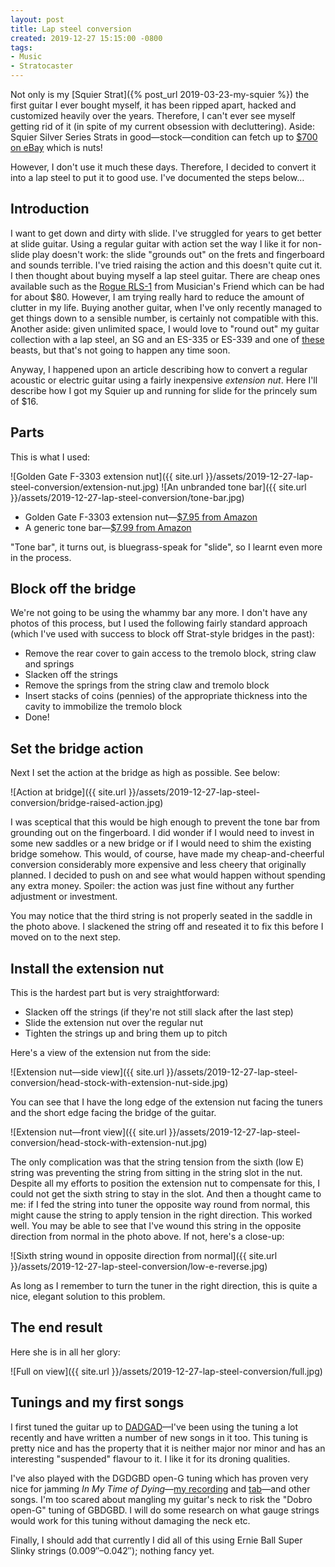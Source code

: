```yaml
---
layout: post
title: Lap steel conversion
created: 2019-12-27 15:15:00 -0800
tags:
- Music
- Stratocaster
---
```

Not only is my [Squier Strat]({% post_url 2019-03-23-my-squier %}) the first guitar I ever bought myself, it has been ripped apart, hacked and customized heavily over the years. Therefore, I can't ever see myself getting rid of it (in spite of my current obsession with decluttering). Aside: Squier Silver Series Strats in good&mdash;stock&mdash;condition can fetch up to [$700 on eBay][squier-ebay] which is nuts!

However, I don't use it much these days. Therefore, I decided to convert it into a lap steel to put it to good use. I've documented the steps below&hellip;

## Introduction

I want to get down and dirty with slide. I've struggled for years to get better at slide guitar. Using a regular guitar with action set the way I like it for non-slide play doesn't work: the slide "grounds out" on the frets and fingerboard and sounds terrible. I've tried raising the action and this doesn't quite cut it. I then thought about buying myself a lap steel guitar. There are cheap ones available such as the [Rogue RLS-1][rogue-rls-1] from Musician's Friend which can be had for about $80. However, I am trying really hard to reduce the amount of clutter in my life. Buying another guitar, when I've only recently managed to get things down to a sensible number, is certainly not compatible with this. Another aside: given unlimited space, I would love to "round out" my guitar collection with a lap steel, an SG and an ES-335 or ES-339 and one of [these][kingbolt-ra] beasts, but that's not going to happen any time soon.

Anyway, I happened upon an article describing how to convert a regular acoustic or electric guitar using a fairly inexpensive _extension nut_. Here I'll describe how I got my Squier up and running for slide for the princely sum of $16.

## Parts

This is what I used:

![Golden Gate F-3303 extension nut]({{ site.url }}/assets/2019-12-27-lap-steel-conversion/extension-nut.jpg)
![An unbranded tone bar]({{ site.url }}/assets/2019-12-27-lap-steel-conversion/tone-bar.jpg)

* Golden Gate F-3303 extension nut&mdash;[$7.95 from Amazon][amazon-extension-nut]
* A generic tone bar&mdash;[$7.99 from Amazon][amazon-tone-bar]

"Tone bar", it turns out, is bluegrass-speak for "slide", so I learnt even more in the process.

## Block off the bridge

We're not going to be using the whammy bar any more. I don't have any photos of this process, but I used the following fairly standard approach (which I've used with success to block off Strat-style bridges in the past):

* Remove the rear cover to gain access to the tremolo block, string claw and springs
* Slacken off the strings
* Remove the springs from the string claw and tremolo block
* Insert stacks of coins (pennies) of the appropriate thickness into the cavity to immobilize the tremolo block
* Done!

## Set the bridge action

Next I set the action at the bridge as high as possible. See below:

![Action at bridge]({{ site.url }}/assets/2019-12-27-lap-steel-conversion/bridge-raised-action.jpg)

I was sceptical that this would be high enough to prevent the tone bar from grounding out on the fingerboard. I did wonder if I would need to invest in some new saddles or a new bridge or if I would need to shim the existing bridge somehow. This would, of course, have made my cheap-and-cheerful conversion considerably more expensive and less cheery that originally planned. I decided to push on and see what would happen without spending any extra money. Spoiler: the action was just fine without any further adjustment or investment.

You may notice that the third string is not properly seated in the saddle in the photo above. I slackened the string off and reseated it to fix this before I moved on to the next step.

## Install the extension nut

This is the hardest part but is very straightforward:

* Slacken off the strings (if they're not still slack after the last step)
* Slide the extension nut over the regular nut
* Tighten the strings up and bring them up to pitch

Here's a view of the extension nut from the side:

![Extension nut&mdash;side view]({{ site.url }}/assets/2019-12-27-lap-steel-conversion/head-stock-with-extension-nut-side.jpg)

You can see that I have the long edge of the extension nut facing the tuners and the short edge facing the bridge of the guitar.

![Extension nut&mdash;front view]({{ site.url }}/assets/2019-12-27-lap-steel-conversion/head-stock-with-extension-nut.jpg)

The only complication was that the string tension from the sixth (low E) string was preventing the string from sitting in the string slot in the nut. Despite all my efforts to position the extension nut to compensate for this, I could not get the sixth string to stay in the slot. And then a thought came to me: if I fed the string into tuner the opposite way round from normal, this might cause the string to apply tension in the right direction. This worked well. You may be able to see that I've wound this string in the opposite direction from normal in the photo above. If not, here's a close-up:

![Sixth string wound in opposite direction from normal]({{ site.url }}/assets/2019-12-27-lap-steel-conversion/low-e-reverse.jpg)

As long as I remember to turn the tuner in the right direction, this is quite a nice, elegant solution to this problem.

## The end result

Here she is in all her glory:

![Full on view]({{ site.url }}/assets/2019-12-27-lap-steel-conversion/full.jpg)

## Tunings and my first songs

I first tuned the guitar up to [DADGAD][wikipedia-dadgad]&mdash;I've been using the tuning a lot recently and have written a number of new songs in it too. This tuning is pretty nice and has the property that it is neither major nor minor and has an interesting "suspended" flavour to it. I like it for its droning qualities.

I've also played with the DGDGBD open-G tuning which has proven very nice for jamming _In My Time of Dying_&mdash;[my recording][in-my-time-of-dying-soundcloud] and [tab][in-my-time-of-dying-tab]&mdash;and other songs. I'm too scared about mangling my guitar's neck to risk the "Dobro open-G" tuning of GBDGBD. I will do some research on what gauge strings would work for this tuning without damaging the neck etc.

Finally, I should add that currently I did all of this using Ernie Ball Super Slinky strings (0.009&Prime;&ndash;0.042&Prime;); nothing fancy yet.

[amazon-extension-nut]: https://www.amazon.com/gp/product/B0002Z3N8O/ref=ppx_yo_dt_b_asin_title_o06_s00?ie=UTF8&psc=1
[amazon-tone-bar]: https://www.amazon.com/gp/product/B07GXDVX8G/ref=ppx_yo_dt_b_asin_title_o07_s00?ie=UTF8&psc=1
[in-my-time-of-dying-soundcloud]: https://soundcloud.com/richardthepeace/in-my-time-of-dying/s-EyGcX
[in-my-time-of-dying-tab]: https://tabs.ultimate-guitar.com/tab/led-zeppelin/in-my-time-of-dying-tabs-1184138
[kingbolt-ra]: https://www.reverendguitars.com/guitars/kingbolt-ra
[rogue-rls-1]: https://www.musiciansfriend.com/folk-traditional-instruments/rogue-rls-1-lap-steel-guitar-with-stand-and-gig-bag
[squier-ebay]: https://www.ebay.com/itm/Squier-By-Fender-Sst-33-Silver-Series-Made-In-Japan-Returns-Ok-Uf726/143474931903?hash=item2167c5b8bf:g:3b8AAOSwzO9d-T~c
[wikipedia-dadgad]: https://en.wikipedia.org/wiki/DADGAD
